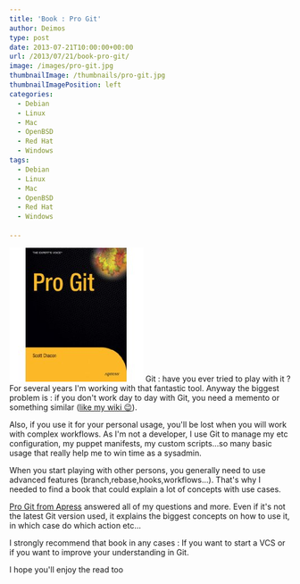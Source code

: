 ```yaml
---
title: 'Book : Pro Git'
author: Deimos
type: post
date: 2013-07-21T10:00:00+00:00
url: /2013/07/21/book-pro-git/
image: /images/pro-git.jpg
thumbnailImage: /thumbnails/pro-git.jpg
thumbnailImagePosition: left
categories:
  - Debian
  - Linux
  - Mac
  - OpenBSD
  - Red Hat
  - Windows
tags:
  - Debian
  - Linux
  - Mac
  - OpenBSD
  - Red Hat
  - Windows

---
```

![pro-git](/images/pro-git.jpg)
Git : have you ever tried to play with it ? For several years I'm working with that fantastic tool. Anyway the biggest problem is : if you don't work day to day with Git, you need a memento or something similar ([like my wiki 😉](https://wiki.deimos.fr/Mise_en_place_d%27un_serveur_et_client_Git)).

Also, if you use it for your personal usage, you'll be lost when you will work with complex workflows. As I'm not a developer, I use Git to manage my etc configuration, my puppet manifests, my custom scripts...so many basic usage that really help me to win time as a sysadmin.

When you start playing with other persons, you generally need to use advanced features (branch,rebase,hooks,workflows...). That's why I needed to find a book that could explain a lot of concepts with use cases.

[Pro Git from Apress][1] answered all of my questions and more. Even if it's not the latest Git version used, it explains the biggest concepts on how to use it, in which case do which action etc...

I strongly recommend that book in any cases : If you want to start a VCS or if you want to improve your understanding in Git.

I hope you'll enjoy the read too

 [1]: http://git-scm.com/book